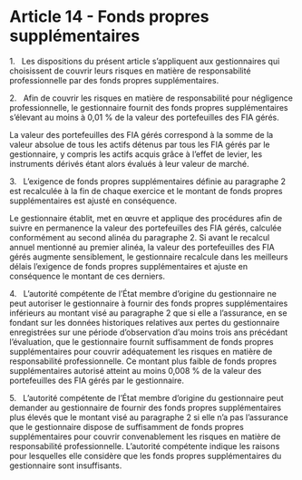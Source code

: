# Article 14 - Fonds propres supplémentaires


1.   Les dispositions du présent article s’appliquent aux gestionnaires qui choisissent de couvrir leurs risques en matière de responsabilité professionnelle par des fonds propres supplémentaires.

2.   Afin de couvrir les risques en matière de responsabilité pour négligence professionnelle, le gestionnaire fournit des fonds propres supplémentaires s’élevant au moins à 0,01 % de la valeur des portefeuilles des FIA gérés.

La valeur des portefeuilles des FIA gérés correspond à la somme de la valeur absolue de tous les actifs détenus par tous les FIA gérés par le gestionnaire, y compris les actifs acquis grâce à l’effet de levier, les instruments dérivés étant alors évalués à leur valeur de marché.

3.   L’exigence de fonds propres supplémentaires définie au paragraphe 2 est recalculée à la fin de chaque exercice et le montant de fonds propres supplémentaires est ajusté en conséquence.

Le gestionnaire établit, met en œuvre et applique des procédures afin de suivre en permanence la valeur des portefeuilles des FIA gérés, calculée conformément au second alinéa du paragraphe 2. Si avant le recalcul annuel mentionné au premier alinéa, la valeur des portefeuilles des FIA gérés augmente sensiblement, le gestionnaire recalcule dans les meilleurs délais l’exigence de fonds propres supplémentaires et ajuste en conséquence le montant de ces derniers.

4.   L’autorité compétente de l’État membre d’origine du gestionnaire ne peut autoriser le gestionnaire à fournir des fonds propres supplémentaires inférieurs au montant visé au paragraphe 2 que si elle a l’assurance, en se fondant sur les données historiques relatives aux pertes du gestionnaire enregistrées sur une période d’observation d’au moins trois ans précédant l’évaluation, que le gestionnaire fournit suffisamment de fonds propres supplémentaires pour couvrir adéquatement les risques en matière de responsabilité professionnelle. Ce montant plus faible de fonds propres supplémentaires autorisé atteint au moins 0,008 % de la valeur des portefeuilles des FIA gérés par le gestionnaire.

5.   L’autorité compétente de l’État membre d’origine du gestionnaire peut demander au gestionnaire de fournir des fonds propres supplémentaires plus élevés que le montant visé au paragraphe 2 si elle n’a pas l’assurance que le gestionnaire dispose de suffisamment de fonds propres supplémentaires pour couvrir convenablement les risques en matière de responsabilité professionnelle. L’autorité compétente indique les raisons pour lesquelles elle considère que les fonds propres supplémentaires du gestionnaire sont insuffisants.

